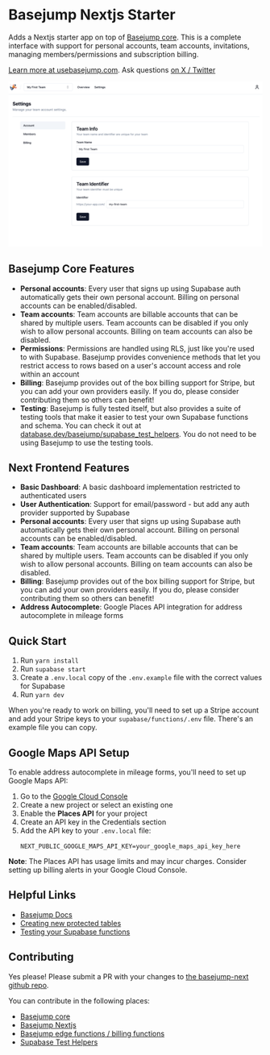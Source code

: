 # Basejump Nextjs Starter

Adds a Nextjs starter app on top of [Basejump core](https://github.com/usebasejump/basejump). This is a complete interface with support for personal accounts, team accounts, invitations, managing members/permissions and subscription billing.

[Learn more at usebasejump.com](https://usebasejump.com). Ask questions [on X / Twitter](https://twitter.com/tiniscule)

![Image Description](./public/images/basejump-team-page.png)

## Basejump Core Features

- **Personal accounts**: Every user that signs up using Supabase auth automatically gets their own personal account.
  Billing on personal accounts can be enabled/disabled.
- **Team accounts**: Team accounts are billable accounts that can be shared by multiple users. Team accounts can be
  disabled if you only wish to allow personal accounts. Billing on team accounts can also be disabled.
- **Permissions**: Permissions are handled using RLS, just like you're used to with Supabase. Basejump provides
  convenience methods that let you restrict access to rows based on a user's account access and role within an account
- **Billing**: Basejump provides out of the box billing support for Stripe, but you can add your own providers easily.
  If you do, please consider contributing them so others can benefit!
- **Testing**: Basejump is fully tested itself, but also provides a suite of testing tools that make it easier to test
  your own Supabase functions and schema. You can check it out
  at [database.dev/basejump/supabase_test_helpers](https://database.dev/basejump/supabase_test_helpers). You do not need
  to be using Basejump to use the testing tools.

## Next Frontend Features

- **Basic Dashboard**: A basic dashboard implementation restricted to authenticated users
- **User Authentication**: Support for email/password - but add any auth provider supported by Supabase
- **Personal accounts**: Every user that signs up using Supabase auth automatically gets their own personal account.
  Billing on personal accounts can be enabled/disabled.
- **Team accounts**: Team accounts are billable accounts that can be shared by multiple users. Team accounts can be
  disabled if you only wish to allow personal accounts. Billing on team accounts can also be disabled.
- **Billing**: Basejump provides out of the box billing support for Stripe, but you can add your own providers easily.
  If you do, please consider contributing them so others can benefit!
- **Address Autocomplete**: Google Places API integration for address autocomplete in mileage forms

## Quick Start

1. Run `yarn install`
2. Run `supabase start`
3. Create a `.env.local` copy of the `.env.example` file with the correct values for Supabase
4. Run `yarn dev`

When you're ready to work on billing, you'll need to set up a Stripe account and add your Stripe keys to your `supabase/functions/.env` file. There's an example file you can copy.

## Google Maps API Setup

To enable address autocomplete in mileage forms, you'll need to set up Google Maps API:

1. Go to the [Google Cloud Console](https://console.cloud.google.com/)
2. Create a new project or select an existing one
3. Enable the **Places API** for your project
4. Create an API key in the Credentials section
5. Add the API key to your `.env.local` file:
   ```
   NEXT_PUBLIC_GOOGLE_MAPS_API_KEY=your_google_maps_api_key_here
   ```

**Note**: The Places API has usage limits and may incur charges. Consider setting up billing alerts in your Google Cloud Console.

## Helpful Links

- [Basejump Docs](https://usebasejump.com/docs)
- [Creating new protected tables](https://usebasejump.com/docs/example-schema)
- [Testing your Supabase functions](https://usebasejump.com/docs/testing)

## Contributing

Yes please! Please submit a PR with your changes to [the basejump-next github repo](https://github.com/usebasejump/basejump-next).

You can contribute in the following places:

- [Basejump core](https://github.com/usebasejump/basejump)
- [Basejump Nextjs](https://github.com/usebasejump/basejump-next)
- [Basejump edge functions / billing functions](https://github.com/usebasejump/basejump-deno-packages)
- [Supabase Test Helpers](https://github.com/usebasejump/supabase-test-helpers)
